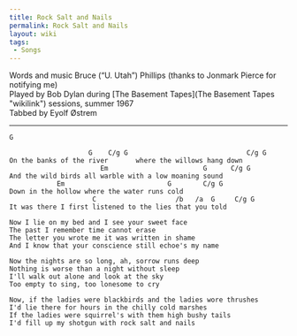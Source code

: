 ```yaml
---
title: Rock Salt and Nails
permalink: Rock Salt and Nails
layout: wiki
tags:
 - Songs
---
```


Words and music Bruce (“U. Utah”) Phillips (thanks to Jonmark Pierce for
notifying me)  
Played by Bob Dylan during [The Basement
Tapes](The Basement Tapes "wikilink") sessions, summer 1967  
Tabbed by Eyolf Østrem

* * * * *

    G

                        G    C/g G                              C/g G
    On the banks of the river       where the willows hang down
                           Em                        G      C/g G
    And the wild birds all warble with a low moaning sound
                Em                          G        C/g G
    Down in the hollow where the water runs cold
                         C                    /b   /a  G     C/g G
    It was there I first listened to the lies that you told

    Now I lie on my bed and I see your sweet face
    The past I remember time cannot erase
    The letter you wrote me it was written in shame
    And I know that your conscience still echoe's my name

    Now the nights are so long, ah, sorrow runs deep
    Nothing is worse than a night without sleep
    I'll walk out alone and look at the sky
    Too empty to sing, too lonesome to cry

    Now, if the ladies were blackbirds and the ladies wore thrushes
    I'd lie there for hours in the chilly cold marshes
    If the ladies were squirrel's with them high bushy tails
    I'd fill up my shotgun with rock salt and nails
